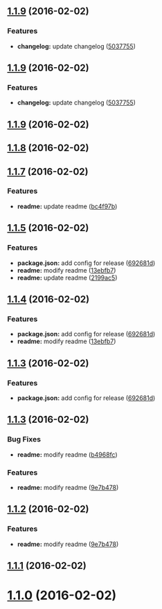 <a name="1.1.9"></a>
## [1.1.9](https://github.com/kashiro/changelog-test/compare/v1.1.8...v1.1.9) (2016-02-02)


### Features

* **changelog:** update changelog ([5037755](https://github.com/kashiro/changelog-test/commit/5037755))



<a name="1.1.9"></a>
## [1.1.9](https://github.com/kashiro/changelog-test/compare/v1.1.8...v1.1.9) (2016-02-02)


### Features

* **changelog:** update changelog ([5037755](https://github.com/kashiro/changelog-test/commit/5037755))



<a name="1.1.9"></a>
## [1.1.9](https://github.com/kashiro/changelog-test/compare/v1.1.9...v1.1.9) (2016-02-02)




<a name="1.1.8"></a>
## [1.1.8](https://github.com/kashiro/changelog-test/compare/v1.1.8...v1.1.8) (2016-02-02)




<a name="1.1.7"></a>
## [1.1.7](https://github.com/kashiro/changelog-test/compare/v1.1.6...v1.1.7) (2016-02-02)


### Features

* **readme:** update readme ([bc4f97b](https://github.com/kashiro/changelog-test/commit/bc4f97b))



<a name="1.1.5"></a>
## [1.1.5](https://github.com/kashiro/changelog-test/compare/v1.1.3...v1.1.5) (2016-02-02)


### Features

* **package.json:** add config for release ([692681d](https://github.com/kashiro/changelog-test/commit/692681d))
* **readme:** modify readme ([13ebfb7](https://github.com/kashiro/changelog-test/commit/13ebfb7))
* **readme:** update readme ([2199ac5](https://github.com/kashiro/changelog-test/commit/2199ac5))



<a name="1.1.4"></a>
## [1.1.4](https://github.com/kashiro/changelog-test/compare/v1.1.3...v1.1.4) (2016-02-02)


### Features

* **package.json:** add config for release ([692681d](https://github.com/kashiro/changelog-test/commit/692681d))
* **readme:** modify readme ([13ebfb7](https://github.com/kashiro/changelog-test/commit/13ebfb7))



<a name="1.1.3"></a>
## [1.1.3](https://github.com/kashiro/changelog-test/compare/v1.1.3...v1.1.3) (2016-02-02)


### Features

* **package.json:** add config for release ([692681d](https://github.com/kashiro/changelog-test/commit/692681d))



<a name="1.1.3"></a>
## [1.1.3](https://github.com/kashiro/changelog-test/compare/v1.1.1...v1.1.3) (2016-02-02)


### Bug Fixes

* **readme:** modify readme ([b4968fc](https://github.com/kashiro/changelog-test/commit/b4968fc))

### Features

* **readme:** modify readme ([9e7b478](https://github.com/kashiro/changelog-test/commit/9e7b478))



<a name="1.1.2"></a>
## [1.1.2](https://github.com/kashiro/changelog-test/compare/v1.1.1...v1.1.2) (2016-02-02)


### Features

* **readme:** modify readme ([9e7b478](https://github.com/kashiro/changelog-test/commit/9e7b478))



<a name="1.1.1"></a>
## [1.1.1](https://github.com/kashiro/changelog-test/compare/v1.0.0...v1.1.1) (2016-02-02)




<a name="1.1.0"></a>
# [1.1.0](https://github.com/kashiro/changelog-test/compare/v1.1.0...v1.1.0) (2016-02-02)




